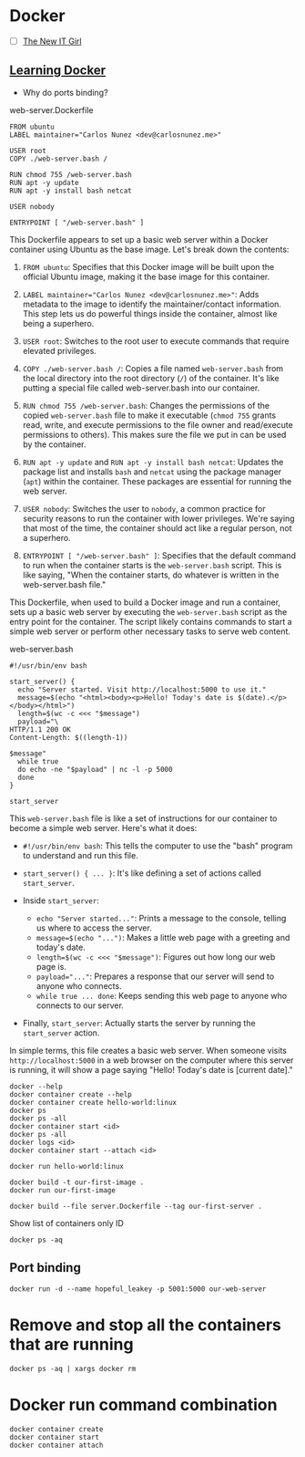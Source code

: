 # Docker

- [ ] [The New IT Girl](https://github.com/agcdtmr/automation/blob/main/kubernetes/slides.pdf)


## [Learning Docker](https://www.linkedin.com/learning/learning-docker-17236240)

- Why do ports binding?

web-server.Dockerfile 
```
FROM ubuntu
LABEL maintainer="Carlos Nunez <dev@carlosnunez.me>"

USER root
COPY ./web-server.bash /

RUN chmod 755 /web-server.bash
RUN apt -y update
RUN apt -y install bash netcat

USER nobody

ENTRYPOINT [ "/web-server.bash" ]
```

This Dockerfile appears to set up a basic web server within a Docker container using Ubuntu as the base image. Let's break down the contents:

1. `FROM ubuntu`: Specifies that this Docker image will be built upon the official Ubuntu image, making it the base image for this container.

2. `LABEL maintainer="Carlos Nunez <dev@carlosnunez.me>"`: Adds metadata to the image to identify the maintainer/contact information. This step lets us do powerful things inside the container, almost like being a superhero.

3. `USER root`: Switches to the root user to execute commands that require elevated privileges.

4. `COPY ./web-server.bash /`: Copies a file named `web-server.bash` from the local directory into the root directory (`/`) of the container. It's like putting a special file called web-server.bash into our container.

5. `RUN chmod 755 /web-server.bash`: Changes the permissions of the copied `web-server.bash` file to make it executable (`chmod 755` grants read, write, and execute permissions to the file owner and read/execute permissions to others). This makes sure the file we put in can be used by the container.

6. `RUN apt -y update` and `RUN apt -y install bash netcat`: Updates the package list and installs `bash` and `netcat` using the package manager (`apt`) within the container. These packages are essential for running the web server.

7. `USER nobody`: Switches the user to `nobody`, a common practice for security reasons to run the container with lower privileges. We're saying that most of the time, the container should act like a regular person, not a superhero.

8. `ENTRYPOINT [ "/web-server.bash" ]`: Specifies that the default command to run when the container starts is the `web-server.bash` script. This is like saying, "When the container starts, do whatever is written in the web-server.bash file."

This Dockerfile, when used to build a Docker image and run a container, sets up a basic web server by executing the `web-server.bash` script as the entry point for the container. The script likely contains commands to start a simple web server or perform other necessary tasks to serve web content.


web-server.bash   
```   
#!/usr/bin/env bash

start_server() {
  echo "Server started. Visit http://localhost:5000 to use it."
  message=$(echo "<html><body><p>Hello! Today's date is $(date).</p></body></html>")
  length=$(wc -c <<< "$message")
  payload="\
HTTP/1.1 200 OK
Content-Length: $((length-1))

$message"
  while true
  do echo -ne "$payload" | nc -l -p 5000
  done
}

start_server
```

This `web-server.bash` file is like a set of instructions for our container to become a simple web server. Here's what it does:

- `#!/usr/bin/env bash`: This tells the computer to use the "bash" program to understand and run this file.

- `start_server() { ... }`: It's like defining a set of actions called `start_server`.

- Inside `start_server`:
  - `echo "Server started..."`: Prints a message to the console, telling us where to access the server.
  - `message=$(echo "...")`: Makes a little web page with a greeting and today's date.
  - `length=$(wc -c <<< "$message")`: Figures out how long our web page is.
  - `payload="..."`: Prepares a response that our server will send to anyone who connects.
  - `while true ... done`: Keeps sending this web page to anyone who connects to our server.

- Finally, `start_server`: Actually starts the server by running the `start_server` action.

In simple terms, this file creates a basic web server. When someone visits `http://localhost:5000` in a web browser on the computer where this server is running, it will show a page saying "Hello! Today's date is [current date]."

```
docker --help
docker container create --help
docker container create hello-world:linux
docker ps
docker ps -all
docker container start <id>
docker ps -all
docker logs <id>
docker container start --attach <id>
```


```
docker run hello-world:linux
```


```
docker build -t our-first-image .
docker run our-first-image
```



```
docker build --file server.Dockerfile --tag our-first-server .
```


Show list of containers only ID
```
docker ps -aq
```


## Port binding

```docker run -d --name hopeful_leakey -p 5001:5000 our-web-server```




# Remove and stop all the containers that are running
```
docker ps -aq | xargs docker rm
```


# Docker run command combination

```
docker container create
docker container start
docker container attach
```
